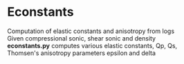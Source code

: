 # Econstants
Computation of elastic constants and anisotropy from logs  
Given compressional sonic, shear sonic and density  
**econstants.py** computes various elastic constants, Qp, Qs,  
Thomsen's anisotropy parameters epsilon and delta

